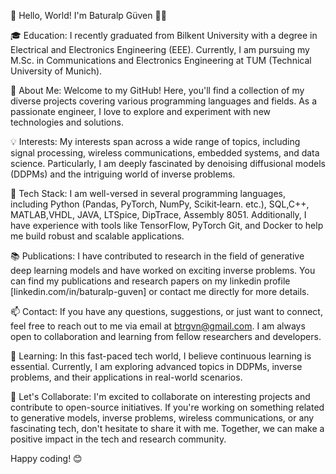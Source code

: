 👋 Hello, World! I'm Baturalp Güven 👨‍💻

🎓 Education: 
I recently graduated from Bilkent University with a degree in Electrical and Electronics Engineering (EEE). Currently, I am pursuing my M.Sc. in Communications and Electronics Engineering at TUM (Technical University of Munich).

🚀 About Me:
Welcome to my GitHub! Here, you'll find a collection of my diverse projects covering various programming languages and fields. As a passionate engineer, I love to explore and experiment with new technologies and solutions.

💡 Interests:
My interests span across a wide range of topics, including signal processing, wireless communications, embedded systems, and data science. Particularly, I am deeply fascinated by denoising diffusional models (DDPMs) and the intriguing world of inverse problems.

🔧 Tech Stack:
I am well-versed in several programming languages, including Python (Pandas, PyTorch, NumPy, Scikit‑learn. etc.), SQL,C++, MATLAB,VHDL, JAVA, LTSpice, DipTrace, Assembly 8051. Additionally, I have experience with tools like TensorFlow, PyTorch Git, and Docker to help me build robust and scalable applications.

📚 Publications:
I have contributed to research in the field of generative deep learning models and have worked on exciting inverse problems. You can find my publications and research papers on my linkedin profile [linkedin.com/in/baturalp-guven] or contact me directly for more details.

📫 Contact:
If you have any questions, suggestions, or just want to connect, feel free to reach out to me via email at btrgvn@gmail.com. I am always open to collaboration and learning from fellow researchers and developers.

🌱 Learning:
In this fast-paced tech world, I believe continuous learning is essential. Currently, I am exploring advanced topics in DDPMs, inverse problems, and their applications in real-world scenarios.

🌟 Let's Collaborate:
I'm excited to collaborate on interesting projects and contribute to open-source initiatives. If you're working on something related to generative models, inverse problems, wireless communications, or any fascinating tech, don't hesitate to share it with me. Together, we can make a positive impact in the tech and research community.

Happy coding! 😊
